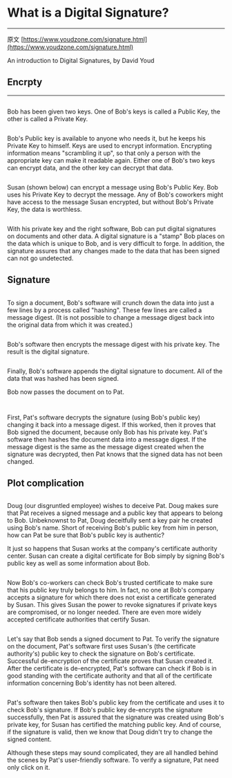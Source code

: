 # What is a Digital Signature?

***

原文 [https://www.youdzone.com/signature.html](https://www.youdzone.com/signature.html)

An introduction to Digital Signatures, by David Youd



## Encrpty

***

<figure><img src="../.gitbook/assets/image (12).png" alt=""><figcaption></figcaption></figure>

Bob has been given two keys. One of Bob's keys is called a Public Key, the other is called a Private Key.

<figure><img src="../.gitbook/assets/image (13).png" alt=""><figcaption></figcaption></figure>

Bob's Public key is available to anyone who needs it, but he keeps his Private Key to himself. Keys are used to encrypt information. Encrypting information means "scrambling it up", so that only a person with the appropriate key can make it readable again. Either one of Bob's two keys can encrypt data, and the other key can decrypt that data.

<figure><img src="../.gitbook/assets/image (1) (1) (1).png" alt=""><figcaption></figcaption></figure>

Susan (shown below) can encrypt a message using Bob's Public Key. Bob uses his Private Key to decrypt the message. Any of Bob's coworkers might have access to the message Susan encrypted, but without Bob's Private Key, the data is worthless.

<figure><img src="../.gitbook/assets/image (4).png" alt=""><figcaption></figcaption></figure>

With his private key and the right software, Bob can put digital signatures on documents and other data. A digital signature is a "stamp" Bob places on the data which is unique to Bob, and is very difficult to forge. In addition, the signature assures that any changes made to the data that has been signed can not go undetected.



## Signature

<figure><img src="../.gitbook/assets/image (2) (1) (1).png" alt=""><figcaption></figcaption></figure>

To sign a document, Bob's software will crunch down the data into just a few lines by a process called "hashing". These few lines are called a message digest. (It is not possible to change a message digest back into the original data from which it was created.)

<figure><img src="../.gitbook/assets/image (3) (1).png" alt=""><figcaption></figcaption></figure>

Bob's software then encrypts the message digest with his private key. The result is the digital signature.

<figure><img src="../.gitbook/assets/image (4) (1).png" alt=""><figcaption></figcaption></figure>

Finally, Bob's software appends the digital signature to document. All of the data that was hashed has been signed.

Bob now passes the document on to Pat.

<figure><img src="../.gitbook/assets/image (6).png" alt=""><figcaption></figcaption></figure>

<figure><img src="../.gitbook/assets/image (5).png" alt=""><figcaption></figcaption></figure>

First, Pat's software decrypts the signature (using Bob's public key) changing it back into a message digest. If this worked, then it proves that Bob signed the document, because only Bob has his private key. Pat's software then hashes the document data into a message digest. If the message digest is the same as the message digest created when the signature was decrypted, then Pat knows that the signed data has not been changed.



## Plot complication

<figure><img src="../.gitbook/assets/image (10).png" alt=""><figcaption></figcaption></figure>

Doug (our disgruntled employee) wishes to deceive Pat. Doug makes sure that Pat receives a signed message and a public key that appears to belong to Bob. Unbeknownst to Pat, Doug deceitfully sent a key pair he created using Bob's name. Short of receiving Bob's public key from him in person, how can Pat be sure that Bob's public key is authentic?

It just so happens that Susan works at the company's certificate authority center. Susan can create a digital certificate for Bob simply by signing Bob's public key as well as some information about Bob.

<figure><img src="../.gitbook/assets/image (7).png" alt=""><figcaption></figcaption></figure>

Now Bob's co-workers can check Bob's trusted certificate to make sure that his public key truly belongs to him. In fact, no one at Bob's company accepts a signature for which there does not exist a certificate generated by Susan. This gives Susan the power to revoke signatures if private keys are compromised, or no longer needed. There are even more widely accepted certificate authorities that certify Susan.

<figure><img src="../.gitbook/assets/image (9).png" alt=""><figcaption></figcaption></figure>

Let's say that Bob sends a signed document to Pat. To verify the signature on the document, Pat's software first uses Susan's (the certificate authority's) public key to check the signature on Bob's certificate. Successful de-encryption of the certificate proves that Susan created it. After the certificate is de-encrypted, Pat's software can check if Bob is in good standing with the certificate authority and that all of the certificate information concerning Bob's identity has not been altered.



<figure><img src="../.gitbook/assets/image (11).png" alt=""><figcaption></figcaption></figure>

Pat's software then takes Bob's public key from the certificate and uses it to check Bob's signature. If Bob's public key de-encrypts the signature successfully, then Pat is assured that the signature was created using Bob's private key, for Susan has certified the matching public key. And of course, if the signature is valid, then we know that Doug didn't try to change the signed content.

Although these steps may sound complicated, they are all handled behind the scenes by Pat's user-friendly software. To verify a signature, Pat need only click on it.

